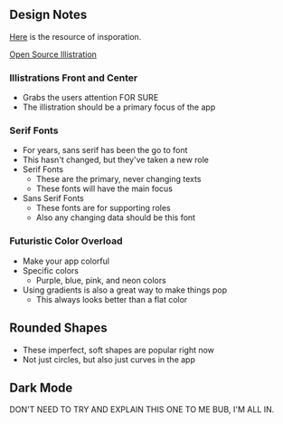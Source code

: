 

## Design Notes

[Here](https://99designs.com/blog/trends/app-design-trends/) is the resource of insporation.

[Open Source Illistration](https://www.manypixels.co/gallery/?s=clock)

### Illistrations Front and Center

- Grabs the users attention FOR SURE
- The illistration should be a primary focus of the app

### Serif Fonts

- For years, sans serif has been the go to font
- This hasn't changed, but they've taken a new role
- Serif Fonts
	- These are the primary, never changing texts
	- These fonts will have the main focus
- Sans Serif Fonts
	- These fonts are for supporting roles
	- Also any changing data should be this font

### Futuristic Color Overload

- Make your app colorful
- Specific colors
	- Purple, blue, pink, and neon colors
- Using gradients is also a great way to make things pop
	- This always looks better than a flat color

## Rounded Shapes

- These imperfect, soft shapes are popular right now
- Not just circles, but also just curves in the app

## Dark Mode

DON'T NEED TO TRY AND EXPLAIN THIS ONE TO ME BUB, I'M ALL IN.



